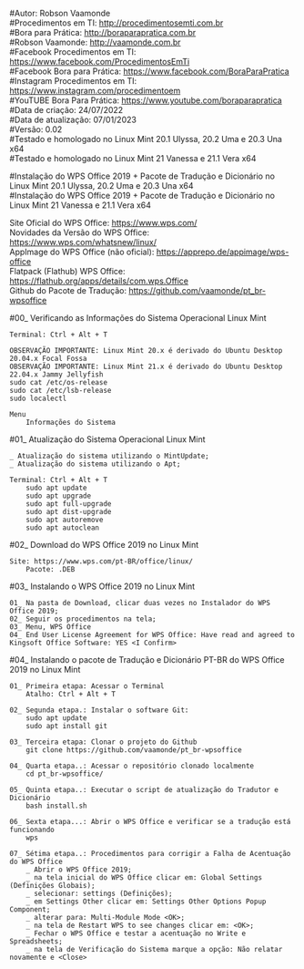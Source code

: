 #Autor: Robson Vaamonde<br>
#Procedimentos em TI: http://procedimentosemti.com.br<br>
#Bora para Prática: http://boraparapratica.com.br<br>
#Robson Vaamonde: http://vaamonde.com.br<br>
#Facebook Procedimentos em TI: https://www.facebook.com/ProcedimentosEmTi<br>
#Facebook Bora para Prática: https://www.facebook.com/BoraParaPratica<br>
#Instagram Procedimentos em TI: https://www.instagram.com/procedimentoem<br>
#YouTUBE Bora Para Prática: https://www.youtube.com/boraparapratica<br>
#Data de criação: 24/07/2022<br>
#Data de atualização: 07/01/2023<br>
#Versão: 0.02<br>
#Testado e homologado no Linux Mint 20.1 Ulyssa, 20.2 Uma e 20.3 Una x64<br>
#Testado e homologado no Linux Mint 21 Vanessa e 21.1 Vera x64

#Instalação do WPS Office 2019 + Pacote de Tradução e Dicionário no Linux Mint 20.1 Ulyssa, 20.2 Uma e 20.3 Una x64<br>
#Instalação do WPS Office 2019 + Pacote de Tradução e Dicionário no Linux Mint 21 Vanessa e 21.1 Vera x64

Site Oficial do WPS Office: https://www.wps.com/<br>
Novidades da Versão do WPS Office: https://www.wps.com/whatsnew/linux/<br>
AppImage do WPS Office (não oficial): https://apprepo.de/appimage/wps-office<br>
Flatpack (Flathub) WPS Office: https://flathub.org/apps/details/com.wps.Office<br>
Github do Pacote de Tradução: https://github.com/vaamonde/pt_br-wpsoffice

#00_ Verificando as Informações do Sistema Operacional Linux Mint<br>

	Terminal: Ctrl + Alt + T
	
	OBSERVAÇÃO IMPORTANTE: Linux Mint 20.x é derivado do Ubuntu Desktop 20.04.x Focal Fossa 
	OBSERVAÇÃO IMPORTANTE: Linux Mint 21.x é derivado do Ubuntu Desktop 22.04.x Jammy Jellyfish
	sudo cat /etc/os-release
	sudo cat /etc/lsb-release
	sudo localectl

	Menu
		Informações do Sistema

#01_ Atualização do Sistema Operacional Linux Mint<br>

	_ Atualização do sistema utilizando o MintUpdate;
	_ Atualização do sistema utilizando o Apt;

	Terminal: Ctrl + Alt + T
		sudo apt update
		sudo apt upgrade
		sudo apt full-upgrade
		sudo apt dist-upgrade
		sudo apt autoremove
		sudo apt autoclean

#02_ Download do WPS Office 2019 no Linux Mint<br>

	Site: https://www.wps.com/pt-BR/office/linux/
		Pacote: .DEB

#03_ Instalando o WPS Office 2019 no Linux Mint<br>

	01_ Na pasta de Download, clicar duas vezes no Instalador do WPS Office 2019;
	02_ Seguir os procedimentos na tela;
	03_ Menu, WPS Office
	04_ End User License Agreement for WPS Office: Have read and agreed to Kingsoft Office Software: YES <I Confirm>

#04_ Instalando o pacote de Tradução e Dicionário PT-BR do WPS Office 2019 no Linux Mint<br>

	01_ Primeira etapa: Acessar o Terminal
		Atalho: Ctrl + Alt + T

	02_ Segunda etapa.: Instalar o software Git:
		sudo apt update
		sudo apt install git

	03_ Terceira etapa: Clonar o projeto do Github
		git clone https://github.com/vaamonde/pt_br-wpsoffice

	04_ Quarta etapa..: Acessar o repositório clonado localmente
		cd pt_br-wpsoffice/

	05_ Quinta etapa..: Executar o script de atualização do Tradutor e Dicionário
		bash install.sh

	06_ Sexta etapa...: Abrir o WPS Office e verificar se a tradução está funcionando
		wps

	07_ Sétima etapa..: Procedimentos para corrigir a Falha de Acentuação do WPS Office
		_ Abrir o WPS Office 2019;
		_ na tela inicial do WPS Office clicar em: Global Settings (Definições Globais);
		_ selecionar: settings (Definições);
		_ em Settings Other clicar em: Settings Other Options Popup Component;
		_ alterar para: Multi-Module Mode <OK>;
		_ na tela de Restart WPS to see changes clicar em: <OK>;
		_ Fechar o WPS Office e testar a acentuação no Write e Spreadsheets;
		_ na tela de Verificação do Sistema marque a opção: Não relatar novamente e <Close>